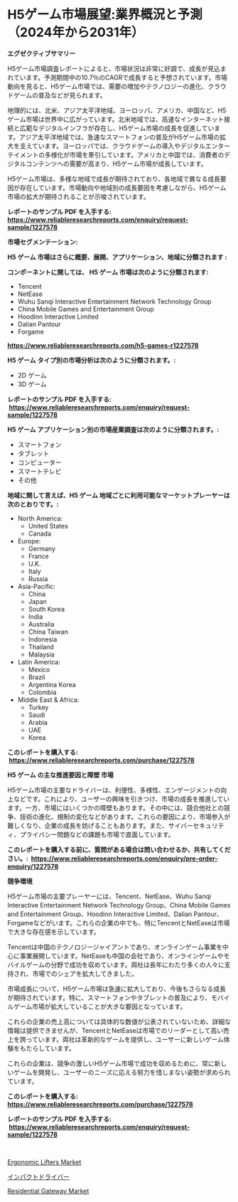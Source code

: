 <p><h1>H5ゲーム市場展望:業界概況と予測（2024年から2031年）</h1></p><p><strong>エグゼクティブサマリー</strong></p>
<p><p>H5ゲーム市場調査レポートによると、市場状況は非常に好調で、成長が見込まれています。予測期間中の10.7％のCAGRで成長すると予想されています。市場動向を見ると、H5ゲーム市場では、需要の増加やテクノロジーの進化、クラウドゲームの普及などが見られます。</p><p>地理的には、北米、アジア太平洋地域、ヨーロッパ、アメリカ、中国など、H5ゲーム市場は世界中に広がっています。北米地域では、高速なインターネット接続と広範なデジタルインフラが存在し、H5ゲーム市場の成長を促進しています。アジア太平洋地域では、急速なスマートフォンの普及がH5ゲーム市場の拡大を支えています。ヨーロッパでは、クラウドゲームの導入やデジタルエンターテイメントの多様化が市場を牽引しています。アメリカと中国では、消費者のデジタルコンテンツへの需要が高まり、H5ゲーム市場が成長しています。</p><p>H5ゲーム市場は、多様な地域で成長が期待されており、各地域で異なる成長要因が存在しています。市場動向や地域別の成長要因を考慮しながら、H5ゲーム市場の拡大が期待されることが示唆されています。</p></p>
<p><strong>レポートのサンプル PDF を入手する: <a href="https://www.reliableresearchreports.com/enquiry/request-sample/1227578">https://www.reliableresearchreports.com/enquiry/request-sample/1227578</a></strong></p>
<p><strong>市場セグメンテーション:</strong></p>
<p><strong> H5 ゲーム 市場はさらに概要、展開、アプリケーション、地域に分類されます :</strong></p>
<p><strong>コンポーネントに関しては、 H5 ゲーム 市場は次のように分類されます: &nbsp;</strong></p>
<p><ul><li>Tencent</li><li>NetEase</li><li>Wuhu Sanqi Interactive Entertainment Network Technology Group</li><li>China Mobile Games and Entertainment Group</li><li>Hoodinn Interactive Limited</li><li>Dalian Pantour</li><li>Forgame</li></ul></p>
<p><strong><a href="https://www.reliableresearchreports.com/h5-games-r1227578">https://www.reliableresearchreports.com/h5-games-r1227578</a></strong></p>
<p><strong> H5 ゲーム タイプ別の市場分析は次のように分類されます。:</strong></p>
<p><ul><li>2D ゲーム</li><li>3D ゲーム</li></ul></p>
<p><strong>レポートのサンプル PDF を入手する: &nbsp;<a href="https://www.reliableresearchreports.com/enquiry/request-sample/1227578">https://www.reliableresearchreports.com/enquiry/request-sample/1227578</a></strong></p>
<p><strong> H5 ゲーム アプリケーション別の市場産業調査は次のように分類されます。:</strong></p>
<p><ul><li>スマートフォン</li><li>タブレット</li><li>コンピューター</li><li>スマートテレビ</li><li>その他</li></ul></p>
<p><strong>地域に関して言えば、H5 ゲーム 地域ごとに利用可能なマーケットプレーヤーは次のとおりです。:</strong></p>
<p><ul>
    <li>
        North America:
        <ul>
            <li>United States</li>
            <li>Canada</li>
        </ul>
    </li>
    <li>
        Europe:
        <ul>
            <li>Germany</li>
            <li>France</li>
            <li>U.K.</li>
            <li>Italy</li>
            <li>Russia</li>
        </ul>
    </li>
    <li>
        Asia-Pacific:
        <ul>
            <li>China</li>
            <li>Japan</li>
            <li>South Korea</li>
            <li>India</li>
            <li>Australia</li>
            <li>China Taiwan</li>
            <li>Indonesia</li>
            <li>Thailand</li>
            <li>Malaysia</li>
        </ul>
    </li>
    <li>
        Latin America:
        <ul>
            <li>Mexico</li>
            <li>Brazil</li>
            <li>Argentina Korea</li>
            <li>Colombia</li>
        </ul>
    </li>
    <li>
        Middle East & Africa:
        <ul>
            <li>Turkey</li>
            <li>Saudi</li>
            <li>Arabia</li>
            <li>UAE</li>
            <li>Korea</li>
        </ul>
    </li>
    </ul></p>
<p><strong>このレポートを購入する: &nbsp;<a href="https://www.reliableresearchreports.com/purchase/1227578">https://www.reliableresearchreports.com/purchase/1227578</a></strong></p>
<p><strong>H5 ゲーム の主な推進要因と障壁 市場</strong></p>
<p><p>H5ゲーム市場の主要なドライバーは、利便性、多様性、エンゲージメントの向上などです。これにより、ユーザーの興味を引きつけ、市場の成長を推進しています。一方、市場にはいくつかの障壁もあります。その中には、競合他社との競争、技術の進化、規制の変化などがあります。これらの要因により、市場参入が難しくなり、企業の成長を妨げることもあります。また、サイバーセキュリティ、プライバシー問題などの課題も市場で直面しています。</p></p>
<p><strong>このレポートを購入する前に、質問がある場合は問い合わせるか、共有してください。:&nbsp; <a href="https://www.reliableresearchreports.com/enquiry/pre-order-enquiry/1227578">https://www.reliableresearchreports.com/enquiry/pre-order-enquiry/1227578</a></strong></p>
<p><strong>競争環境</strong></p>
<p><p>H5ゲーム市場の主要プレーヤーには、Tencent、NetEase、Wuhu Sanqi Interactive Entertainment Network Technology Group、China Mobile Games and Entertainment Group、Hoodinn Interactive Limited、Dalian Pantour、Forgameなどがいます。これらの企業の中でも、特にTencentとNetEaseは市場で大きな存在感を示しています。 </p><p>Tencentは中国のテクノロジージャイアントであり、オンラインゲーム事業を中心に事業展開しています。NetEaseも中国の会社であり、オンラインゲームやモバイルゲームの分野で成功を収めています。両社は長年にわたり多くの人々に支持され、市場でのシェアを拡大してきました。</p><p>市場成長について、H5ゲーム市場は急速に拡大しており、今後もさらなる成長が期待されています。特に、スマートフォンやタブレットの普及により、モバイルゲーム市場が拡大していることが大きな要因となっています。</p><p>これらの企業の売上高については具体的な数値が公表されていないため、詳細な情報は提供できませんが、TencentとNetEaseは市場でのリーダーとして高い売上を誇っています。両社は革新的なゲームを提供し、ユーザーに新しいゲーム体験をもたらしています。</p><p>これらの企業は、競争の激しいH5ゲーム市場で成功を収めるために、常に新しいゲームを開発し、ユーザーのニーズに応える努力を惜しまない姿勢が求められています。</p></p>
<p><strong>このレポートを購入する: &nbsp; <a href="https://www.reliableresearchreports.com/purchase/1227578">https://www.reliableresearchreports.com/purchase/1227578</a></strong></p>
<p><strong>レポートのサンプル PDF を入手する: &nbsp;<a href="https://www.reliableresearchreports.com/enquiry/request-sample/1227578">https://www.reliableresearchreports.com/enquiry/request-sample/1227578</a></strong><strong></strong></p>
<p>&nbsp;</p>
<p><p><a href="https://github.com/ruddyyedelwadw/Market-Research-Report-List-2/blob/main/ergonomic-lifters-market.md">Ergonomic Lifters Market</a></p><p><a href="https://medium.com/@chloekessler01/%E3%82%A4%E3%83%B3%E3%83%91%E3%82%AF%E3%83%88%E3%83%89%E3%83%A9%E3%82%A4%E3%83%90%E3%83%BC%E5%B8%82%E5%A0%B4-%E5%B8%82%E5%A0%B4cagr-%E5%B8%82%E5%A0%B4%E3%83%88%E3%83%AC%E3%83%B3%E3%83%89-%E3%81%8A%E3%82%88%E3%81%B3%E6%88%90%E9%95%B7%E6%88%A6%E7%95%A5%E3%81%AB%E9%96%A2%E3%81%99%E3%82%8B%E6%B4%9E%E5%AF%9F-a9fa8bfb74f6">インパクトドライバー</a></p><p><a href="https://faithful-glue-af3.notion.site/Residential-Gateway-Market-Trends-Forecast-and-Competitive-Analysis-to-2031-b89665cf285a42048a68870f77f90063">Residential Gateway Market</a></p></p>
